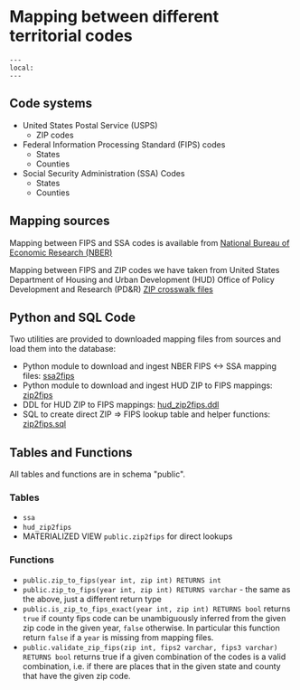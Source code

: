 # Mapping between different territorial codes

```{contents}
---
local:
---
```

## Code systems

* United States Postal Service (USPS)
    * ZIP codes
* Federal Information Processing Standard (FIPS) codes
    * States
    * Counties
* Social Security Administration (SSA) Codes
    * States
    * Counties

## Mapping sources

Mapping between FIPS and SSA codes is available from
[National Bureau of Economic Research (NBER)](https://www.nber.org/research/data/ssa-federal-information-processing-series-fips-state-and-county-crosswalk)

Mapping between FIPS and ZIP codes we have taken from
United States Department of Housing and Urban Development (HUD)
Office of Policy Development and Research (PD&R)
[ZIP crosswalk files](https://www.huduser.gov/portal/datasets/usps_crosswalk.html)

## Python and SQL Code

Two utilities are provided to downloaded mapping files from
sources and load them into the database:

* Python module to download and ingest NBER FIPS <-> SSA mapping files:
    [ssa2fips](members/ssa2fips)
* Python module to download and ingest HUD ZIP to FIPS mappings:
    [zip2fips](members/zip2fips)
* DDL for HUD ZIP to FIPS mappings:
    [hud_zip2fips.ddl](members/hud_zip2fips)
* SQL to create direct ZIP => FIPS lookup table and helper functions:
    [zip2fips.sql](members/zip2fips.sql)

## Tables and Functions

All tables and functions are in schema "public".

### Tables

* `ssa`
* `hud_zip2fips`
* MATERIALIZED VIEW `public.zip2fips` for direct lookups

### Functions

* `public.zip_to_fips(year int, zip int) RETURNS int`
* `public.zip_to_fips(year int, zip int) RETURNS varchar` - the same as
    the above, just a different return type
* `public.is_zip_to_fips_exact(year int, zip int) RETURNS bool` returns
    `true` if county fips code can be unambiguously inferred from the given
    zip code in the given year, `false` otherwise. In particular this function
    return `false` if a `year` is missing from mapping files.
* `public.validate_zip_fips(zip int, fips2 varchar, fips3 varchar) RETURNS bool`
    returns true if a given combination of the codes is a valid combination,
    i.e. if there are places that in the given state and county that have the
    given zip code.
